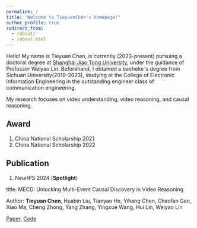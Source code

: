 ```yaml
---
permalink: /
title: "Welcome to TieyuanChen's homepage!"
author_profile: true
redirect_from: 
  - /about/
  - /about.html
---
```


Hello! My name is Tieyuan Chen, is currently (2023-present) pursuing a doctoral degree at [Shanghai Jiao Tong University](https://en.sjtu.edu.cn/), 
under the guidance of Professor Weiyao Lin. 
Beforehand, I obtained a bachelor's degree from Sichuan University(2019-2023), 
studying at the College of Electronic Information Engineering in the outstanding engineer class of communication engineering.

My research focuses on video understanding, video reasoning, and causal reasoning. 

## Award
1. China National Scholarship 2021
2. China National Scholarship 2022

## Publication
1. NeurIPS 2024 (**Spotlight**)

title: MECD: Unlocking Multi-Event Causal Discovery in Video Reasoning

Author: **Tieyuan Chen**, Huabin Liu, Tianyao He, Yihang Chen, Chaofan Gan, Xiao Ma, Cheng Zhong, Yang Zhang, Yingxue Wang, Hui Lin, Weiyao Lin

[Paper](https://arxiv.org/abs/2409.17647), [Code](https://github.com/tychen-SJTU/MECD-Benchmark)

